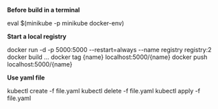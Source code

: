 **Before build in a terminal**

eval $(minikube -p minikube docker-env)

**Start a local registry**

docker run -d -p 5000:5000 --restart=always --name registry registry:2
docker build ...
docker tag  {name} localhost:5000/{name}
docker push localhost:5000/{name}

**Use yaml file**

kubectl create -f file.yaml
kubectl delete -f file.yaml
kubectl apply -f file.yaml